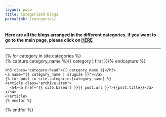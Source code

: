 ```yaml
---
layout: page
title: Categorized blogs 
permalink: /categories/
---
```




#### Here are all the blogs arranged in the different categories. If you want to go to the main page, please click on <a class="break-long-url" target="_blank" href="https://kabiraj404.github.io/blog/">HERE</a>  

<hr>


<div id="archives">
{% for category in site.categories %}
  <div class="archive-group">
    {% capture category_name %}{{ category | first }}{% endcapture %}
    <div id="#{{ category_name | slugize }}"></div>
    <p></p>

    <h3 class="category-head">{{ category_name }}</h3>
    <a name="{{ category_name | slugize }}"></a>
    {% for post in site.categories[category_name] %}
    <article class="archive-item">
      <h4><a href="{{ site.baseurl }}{{ post.url }}">{{post.title}}</a></h4>
    </article>
    {% endfor %}
  </div>
{% endfor %}
</div>

